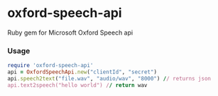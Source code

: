 # oxford-speech-api
Ruby gem for Microsoft Oxford Speech api

### Usage
```ruby
require 'oxford-speech-api'
api = OxfordSpeechApi.new("clientId", "secret")
api.speech2text("file.wav", "audio/wav", "8000") // returns json
api.text2speech("hello world") // return wav
```
